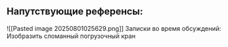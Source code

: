 ## Напутствующие референсы:

![[Pasted image 20250801025629.png]]
Записки во время обсуждений:
Изобразить сломанный погрузочный кран